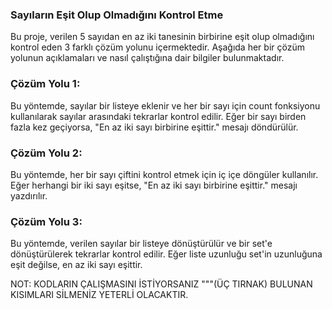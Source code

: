 ### Sayıların Eşit Olup Olmadığını Kontrol Etme
Bu proje, verilen 5 sayıdan en az iki tanesinin birbirine eşit olup olmadığını kontrol eden 3 farklı çözüm yolunu içermektedir.
Aşağıda her bir çözüm yolunun açıklamaları ve nasıl çalıştığına dair bilgiler bulunmaktadır.

### Çözüm Yolu 1:
Bu yöntemde, sayılar bir listeye eklenir ve her bir sayı için count fonksiyonu kullanılarak sayılar arasındaki tekrarlar kontrol edilir.
Eğer bir sayı birden fazla kez geçiyorsa, "En az iki sayı birbirine eşittir." mesajı döndürülür.

### Çözüm Yolu 2:
Bu yöntemde, her bir sayı çiftini kontrol etmek için iç içe döngüler kullanılır.
Eğer herhangi bir iki sayı eşitse, "En az iki sayı birbirine eşittir." mesajı yazdırılır.

### Çözüm Yolu 3:
Bu yöntemde, verilen sayılar bir listeye dönüştürülür ve bir set'e dönüştürülerek tekrarlar kontrol edilir.
Eğer liste uzunluğu set'in uzunluğuna eşit değilse, en az iki sayı eşittir.

NOT: KODLARIN ÇALIŞMASINI İSTİYORSANIZ """(ÜÇ TIRNAK) BULUNAN KISIMLARI SİLMENİZ YETERLİ OLACAKTIR.
